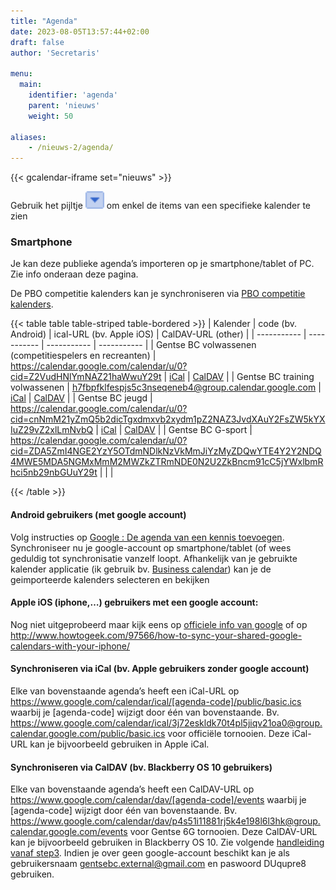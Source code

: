 ```yaml
---
title: "Agenda"
date: 2023-08-05T13:57:44+02:00
draft: false
author: 'Secretaris'

menu:
  main:
    identifier: 'agenda'
    parent: 'nieuws'
    weight: 50

aliases:
    - /nieuws-2/agenda/ 
---
```


{{< gcalendar-iframe set="nieuws" >}}

Gebruik het pijltje <img src="images/kalender_dropdown_icon.gif" title="Badminton World Federation" width="30px"> om enkel de items van een specifieke kalender te zien

### Smartphone
Je kan deze publieke agenda’s importeren op je smartphone/tablet of PC. Zie info onderaan deze pagina.


De PBO competitie kalenders kan je synchroniseren via [PBO competitie kalenders](https://competitie.badminton-pbo.be/agenda). 

{{< table table table-striped table-bordered >}}
| Kalender      | code (bv. Android) | ical-URL (bv. Apple iOS) | CalDAV-URL (other) | 
| ----------- | ----------- | ----------- | ----------- |
| Gentse BC volwassenen (competitiespelers en recreanten) | https://calendar.google.com/calendar/u/0?cid=Z2VudHNlYmNAZ21haWwuY29t | [iCal](https://www.google.com/calendar/ical/gentsebc@gmail.com/public/basic.ics) |  [CalDAV](https://gentsebc%2Eexternal%40gmail%2Ecom:DUqupre8@www.google.com/calendar/dav/gentsebc@gmail.com/events) |
| Gentse BC training volwassenen | h7fbpfklfespjs5c3nseqeneb4@group.calendar.google.com | [iCal](https://www.google.com/calendar/ical/h7fbpfklfespjs5c3nseqeneb4@group.calendar.google.com/public/basic.ics) |  [CalDAV](https://gentsebc%2Eexternal%40gmail%2Ecom:DUqupre8@www.google.com/calendar/dav/h7fbpfklfespjs5c3nseqeneb4@group.calendar.google.com/events) |
| Gentse BC jeugd | https://calendar.google.com/calendar/u/0?cid=cnNmM21yZmQ5b2dicTgxdmxvb2xydm1pZ2NAZ3JvdXAuY2FsZW5kYXIuZ29vZ2xlLmNvbQ | [iCal](https://www.google.com/calendar/ical/rsf3mrfd9ogbq81vloolrvmigc@group.calendar.google.com/public/basic.ics) |  [CalDAV](https://gentsebc%2Eexternal%40gmail%2Ecom:DUqupre8@www.google.com/calendar/dav/rsf3mrfd9ogbq81vloolrvmigc@group.calendar.google.com/events) |
| Gentse BC G-sport | https://calendar.google.com/calendar/u/0?cid=ZDA5ZmI4NGE2YzY5OTdmNDlkNzVkMmJiYzMyZDQwYTE4Y2Y2NDQ4MWE5MDA5NGMxMmM2MWZkZTRmNDE0N2U2ZkBncm91cC5jYWxlbmRhci5nb29nbGUuY29t |  |   |
<!---| officiële tornooien | 3j72eskldk70t4pl5jiqv21oa0@group.calendar.google.com | [iCal](https://www.google.com/calendar/ical/3j72eskldk70t4pl5jiqv21oa0@group.calendar.google.com/public/basic.ics) |  [CalDAV](https://gentsebc%2Eexternal%40gmail%2Ecom:DUqupre8@www.google.com/calendar/dav/3j72eskldk70t4pl5jiqv21oa0@group.calendar.google.com/events) |
| recreatieve tornooien | 4b12h7rmo36unhddtfuqr33048@group.calendar.google.com | [iCal](https://www.google.com/calendar/ical/4b12h7rmo36unhddtfuqr33048@group.calendar.google.com/public/basic.ics) |  [CalDAV](https://gentsebc%2Eexternal%40gmail%2Ecom:DUqupre8@www.google.com/calendar/dav/4b12h7rmo36unhddtfuqr33048@group.calendar.google.com/events) |--->
{{< /table >}}




#### Android gebruikers (met google account)
Volg instructies op [Google : De agenda van een kennis toevoegen](https://support.google.com/calendar/answer/37099?hl=nl&ref_topic=1672445).
Synchroniseer nu je google-account op smartphone/tablet (of wees geduldig tot synchronisatie vanzelf loopt.
Afhankelijk van je gebruikte kalender applicatie (ik gebruik bv. [Business calendar](https://play.google.com/store/apps/details?id=netgenius.bizcal&hl=nl)) kan je de geimporteerde kalenders selecteren en bekijken

 
#### Apple iOS (iphone,…) gebruikers met een google account:
Nog niet uitgeprobeerd maar kijk eens op [officiele info van google](https://support.google.com/calendar/answer/151674) of op http://www.howtogeek.com/97566/how-to-sync-your-shared-google-calendars-with-your-iphone/

#### Synchroniseren via iCal (bv. Apple gebruikers zonder google account)
Elke van bovenstaande agenda’s heeft een iCal-URL op https://www.google.com/calendar/ical/[agenda-code]/public/basic.ics waarbij je [agenda-code] wijzigt door één van bovenstaande. Bv. https://www.google.com/calendar/ical/3j72eskldk70t4pl5jiqv21oa0@group.calendar.google.com/public/basic.ics voor officiële tornooien.
Deze iCal-URL kan je bijvoorbeeld gebruiken in Apple iCal.

#### Synchroniseren via CalDAV (bv. Blackberry OS 10 gebruikers)
Elke van bovenstaande agenda’s heeft een CalDAV-URL op https://www.google.com/calendar/dav/[agenda-code]/events waarbij je [agenda-code] wijzigt door één van bovenstaande. Bv. https://www.google.com/calendar/dav/p4s51i11881rj5k4e198l6l3hk@group.calendar.google.com/events voor Gentse 6G tornooien.
Deze CalDAV-URL kan je bijvoorbeeld gebruiken in Blackberry OS 10. Zie volgende [handleiding vanaf step3](http://www.blackberryos.com/content/friday-tip-add-any-calendar-your-blackberry-10-4880/). Indien je over geen google-account beschikt kan je als gebruikersnaam gentsebc.external@gmail.com en paswoord DUqupre8 gebruiken.